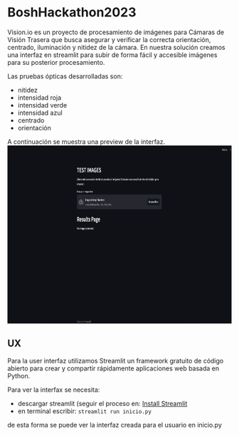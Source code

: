# BoshHackathon2023

Vision.io es un proyecto de procesamiento de imágenes para Cámaras de Visión Trasera que busca asegurar y verificar la correcta orientación, centrado, iluminación y nitidez de la cámara. En nuestra solución creamos una interfaz en streamlit para subir de forma fácil y accesible imágenes para su posterior procesamiento. 

Las pruebas ópticas desarrolladas son:
- nitidez
- intensidad roja
- intensidad verde
- intensidad azul
- centrado
- orientación

A continuación se muestra una preview de la interfaz.
<img title="Preview" alt="Preview image of the interface" src="previewUXInterface.png" width="700" height="400">

## UX
Para la user interfaz utilizamos Streamlit un framework gratuito de código abierto para crear y compartir rápidamente aplicaciones web basada en Python.

Para ver la interfax se necesita:
- descargar streamlit (seguir el proceso en: [Install Streamlit](https://docs.streamlit.io/library/get-started/installation)
- en terminal escribir: <code>streamlit run inicio.py</code>

de esta forma se puede ver la interfaz creada para el usuario en inicio.py
